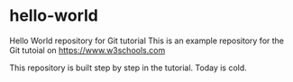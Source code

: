 # hello-world
Hello World repository for Git tutorial
This is an example repository for the Git tutoial on https://www.w3schools.com

This repository is built step by step in the tutorial. Today is cold.

